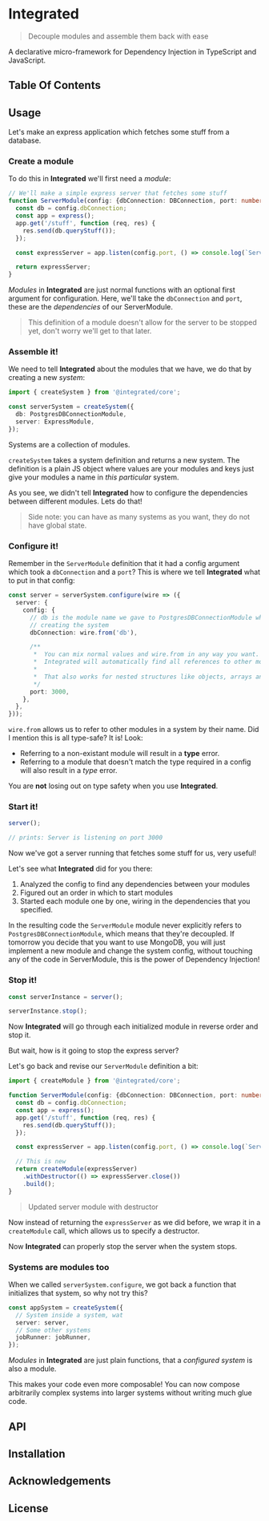 # Integrated
> Decouple modules and assemble them back with ease

A declarative micro-framework for Dependency Injection in TypeScript and JavaScript.

## Table Of Contents


## Usage

Let's make an express application which fetches some stuff from a database.

### Create a module

To do this in **Integrated** we'll first need a *module*:

```typescript
// We'll make a simple express server that fetches some stuff
function ServerModule(config: {dbConnection: DBConnection, port: number}) {
  const db = config.dbConnection;
  const app = express();
  app.get('/stuff', function (req, res) {
    res.send(db.queryStuff());
  });

  const expressServer = app.listen(config.port, () => console.log(`Server is listening on port ${config.port}`));

  return expressServer;
}
```

*Modules* in **Integrated** are just normal functions with an optional first
argument for configuration. Here, we'll take the `dbConnection` and `port`,
these are the *dependencies* of our ServerModule.

> This definition of a module doesn't allow for the server to be stopped yet,
don't worry we'll get to that later.

### Assemble it!

We need to tell **Integrated** about the modules that we have, we do that by
creating a new *system*:

```typescript
import { createSystem } from '@integrated/core';

const serverSystem = createSystem({
  db: PostgresDBConnectionModule,
  server: ExpressModule,
});
```

Systems are a collection of modules.

`createSystem` takes a system definition and returns a new system.
The definition is a plain JS object where values are your modules and keys just give your modules a name in *this particular* system.

As you see, we didn't tell **Integrated** how to configure the dependencies
between different modules. Lets do that!

> Side note: you can have as many systems as you want, they do not have global state.

### Configure it!

Remember in the `ServerModule` definition that it had a config argument which took a `dbConnection` and a `port`? This is where we tell **Integrated** what to put in that config:

```typescript
const server = serverSystem.configure(wire => ({
  server: {
    config: {
      // db is the module name we gave to PostgresDBConnectionModule when
      // creating the system
      dbConnection: wire.from('db'),

      /**
       *  You can mix normal values and wire.from in any way you want.
       *  Integrated will automatically find all references to other modules.
       *
       *  That also works for nested structures like objects, arrays and Maps
       */
      port: 3000,
    },
  },
}));
```

`wire.from` allows us to refer to other modules in a system by their name. Did I mention this is all type-safe? It is! Look:
- Referring to a non-existant module will result in a **type** error.
- Referring to a module that doesn't match the type required in a config will also result in a *type* error.

You are **not** losing out on type safety when you use **Integrated**.

### Start it!

```typescript
server();

// prints: Server is listening on port 3000
```

Now we've got a server running that fetches some stuff for us, very useful!

Let's see what **Integrated** did for you there:
1. Analyzed the config to find any dependencies between your modules
2. Figured out an order in which to start modules
3. Started each module one by one, wiring in the dependencies that you specified.

In the resulting code the `ServerModule` module never explicitly refers to `PostgresDBConnectionModule`, which means that they're decoupled.
If tomorrow you decide that you want to use MongoDB, you will just implement a new module and change the system config, without touching any of the code in ServerModule, this is the power of Dependency Injection!

### Stop it!

```typescript
const serverInstance = server();

serverInstance.stop();
```

Now **Integrated** will go through each initialized module in reverse order and stop it.

But wait, how is it going to stop the express server?

Let's go back and revise our `ServerModule` definition a bit:

```typescript
import { createModule } from '@integrated/core';

function ServerModule(config: {dbConnection: DBConnection, port: number}) {
  const db = config.dbConnection;
  const app = express();
  app.get('/stuff', function (req, res) {
    res.send(db.queryStuff());
  });

  const expressServer = app.listen(config.port, () => console.log(`Server is listening on port ${config.port}`));

  // This is new
  return createModule(expressServer)
    .withDestructor(() => expressServer.close())
    .build();
}
```
> Updated server module with destructor

Now instead of returning the `expressServer` as we did before, we wrap it in a
`createModule` call, which allows us to specify a destructor.

Now **Integrated** can properly stop the server when the system stops.

### Systems are modules too

When we called `serverSystem.configure`, we got back a function that initializes that system, so why not try this?

```typescript
const appSystem = createSystem({
  // System inside a system, wat
  server: server,
  // Some other systems
  jobRunner: jobRunner,
});
```

*Modules* in **Integrated** are just plain functions, that a *configured system* is also a module.

This makes your code even more composable! You can now compose arbitrarily complex systems into larger systems without writing much glue code.


## API



## Installation

## Acknowledgements


## License
